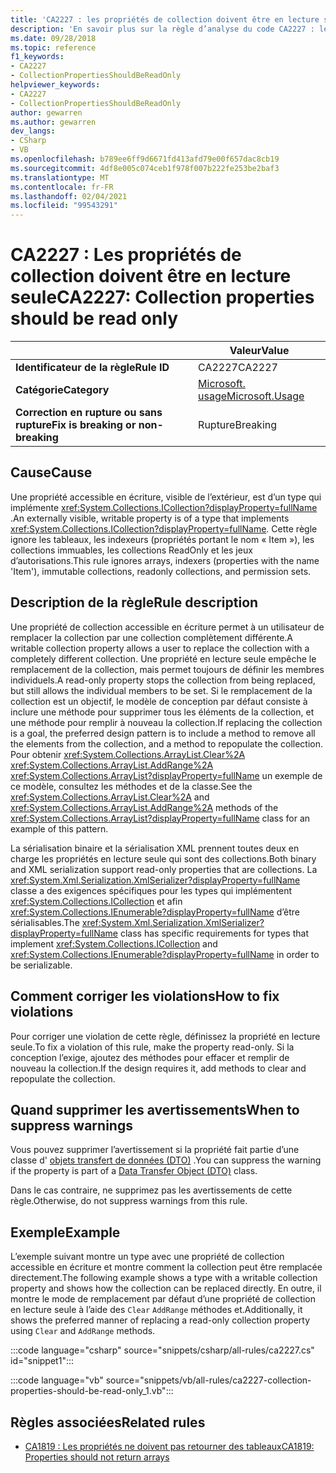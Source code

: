 ```yaml
---
title: 'CA2227 : les propriétés de collection doivent être en lecture seule (analyse du code)'
description: 'En savoir plus sur la règle d’analyse du code CA2227 : les propriétés de collection doivent être en lecture seule'
ms.date: 09/28/2018
ms.topic: reference
f1_keywords:
- CA2227
- CollectionPropertiesShouldBeReadOnly
helpviewer_keywords:
- CA2227
- CollectionPropertiesShouldBeReadOnly
author: gewarren
ms.author: gewarren
dev_langs:
- CSharp
- VB
ms.openlocfilehash: b789ee6ff9d6671fd413afd79e00f657dac8cb19
ms.sourcegitcommit: 4df8e005c074ceb1f978f007b222fe253be2baf3
ms.translationtype: MT
ms.contentlocale: fr-FR
ms.lasthandoff: 02/04/2021
ms.locfileid: "99543291"
---
```

# <a name="ca2227-collection-properties-should-be-read-only"></a><span data-ttu-id="55780-103">CA2227 : Les propriétés de collection doivent être en lecture seule</span><span class="sxs-lookup"><span data-stu-id="55780-103">CA2227: Collection properties should be read only</span></span>

| | <span data-ttu-id="55780-104">Valeur</span><span class="sxs-lookup"><span data-stu-id="55780-104">Value</span></span> |
|-|-|
| <span data-ttu-id="55780-105">**Identificateur de la règle**</span><span class="sxs-lookup"><span data-stu-id="55780-105">**Rule ID**</span></span> |<span data-ttu-id="55780-106">CA2227</span><span class="sxs-lookup"><span data-stu-id="55780-106">CA2227</span></span>|
| <span data-ttu-id="55780-107">**Catégorie**</span><span class="sxs-lookup"><span data-stu-id="55780-107">**Category**</span></span> |[<span data-ttu-id="55780-108">Microsoft. usage</span><span class="sxs-lookup"><span data-stu-id="55780-108">Microsoft.Usage</span></span>](usage-warnings.md)|
| <span data-ttu-id="55780-109">**Correction en rupture ou sans rupture**</span><span class="sxs-lookup"><span data-stu-id="55780-109">**Fix is breaking or non-breaking**</span></span> |<span data-ttu-id="55780-110">Rupture</span><span class="sxs-lookup"><span data-stu-id="55780-110">Breaking</span></span>|

## <a name="cause"></a><span data-ttu-id="55780-111">Cause</span><span class="sxs-lookup"><span data-stu-id="55780-111">Cause</span></span>

<span data-ttu-id="55780-112">Une propriété accessible en écriture, visible de l’extérieur, est d’un type qui implémente <xref:System.Collections.ICollection?displayProperty=fullName> .</span><span class="sxs-lookup"><span data-stu-id="55780-112">An externally visible, writable property is of a type that implements <xref:System.Collections.ICollection?displayProperty=fullName>.</span></span> <span data-ttu-id="55780-113">Cette règle ignore les tableaux, les indexeurs (propriétés portant le nom « Item »), les collections immuables, les collections ReadOnly et les jeux d’autorisations.</span><span class="sxs-lookup"><span data-stu-id="55780-113">This rule ignores arrays, indexers (properties with the name 'Item'), immutable collections, readonly collections, and permission sets.</span></span>

## <a name="rule-description"></a><span data-ttu-id="55780-114">Description de la règle</span><span class="sxs-lookup"><span data-stu-id="55780-114">Rule description</span></span>

<span data-ttu-id="55780-115">Une propriété de collection accessible en écriture permet à un utilisateur de remplacer la collection par une collection complètement différente.</span><span class="sxs-lookup"><span data-stu-id="55780-115">A writable collection property allows a user to replace the collection with a completely different collection.</span></span> <span data-ttu-id="55780-116">Une propriété en lecture seule empêche le remplacement de la collection, mais permet toujours de définir les membres individuels.</span><span class="sxs-lookup"><span data-stu-id="55780-116">A read-only property stops the collection from being replaced, but still allows the individual members to be set.</span></span> <span data-ttu-id="55780-117">Si le remplacement de la collection est un objectif, le modèle de conception par défaut consiste à inclure une méthode pour supprimer tous les éléments de la collection, et une méthode pour remplir à nouveau la collection.</span><span class="sxs-lookup"><span data-stu-id="55780-117">If replacing the collection is a goal, the preferred design pattern is to include a method to remove all the elements from the collection, and a method to repopulate the collection.</span></span> <span data-ttu-id="55780-118">Pour obtenir <xref:System.Collections.ArrayList.Clear%2A> <xref:System.Collections.ArrayList.AddRange%2A> <xref:System.Collections.ArrayList?displayProperty=fullName> un exemple de ce modèle, consultez les méthodes et de la classe.</span><span class="sxs-lookup"><span data-stu-id="55780-118">See the <xref:System.Collections.ArrayList.Clear%2A> and <xref:System.Collections.ArrayList.AddRange%2A> methods of the <xref:System.Collections.ArrayList?displayProperty=fullName> class for an example of this pattern.</span></span>

<span data-ttu-id="55780-119">La sérialisation binaire et la sérialisation XML prennent toutes deux en charge les propriétés en lecture seule qui sont des collections.</span><span class="sxs-lookup"><span data-stu-id="55780-119">Both binary and XML serialization support read-only properties that are collections.</span></span> <span data-ttu-id="55780-120">La <xref:System.Xml.Serialization.XmlSerializer?displayProperty=fullName> classe a des exigences spécifiques pour les types qui implémentent <xref:System.Collections.ICollection> et afin <xref:System.Collections.IEnumerable?displayProperty=fullName> d’être sérialisables.</span><span class="sxs-lookup"><span data-stu-id="55780-120">The <xref:System.Xml.Serialization.XmlSerializer?displayProperty=fullName> class has specific requirements for types that implement <xref:System.Collections.ICollection> and <xref:System.Collections.IEnumerable?displayProperty=fullName> in order to be serializable.</span></span>

## <a name="how-to-fix-violations"></a><span data-ttu-id="55780-121">Comment corriger les violations</span><span class="sxs-lookup"><span data-stu-id="55780-121">How to fix violations</span></span>

<span data-ttu-id="55780-122">Pour corriger une violation de cette règle, définissez la propriété en lecture seule.</span><span class="sxs-lookup"><span data-stu-id="55780-122">To fix a violation of this rule, make the property read-only.</span></span> <span data-ttu-id="55780-123">Si la conception l’exige, ajoutez des méthodes pour effacer et remplir de nouveau la collection.</span><span class="sxs-lookup"><span data-stu-id="55780-123">If the design requires it, add methods to clear and repopulate the collection.</span></span>

## <a name="when-to-suppress-warnings"></a><span data-ttu-id="55780-124">Quand supprimer les avertissements</span><span class="sxs-lookup"><span data-stu-id="55780-124">When to suppress warnings</span></span>

<span data-ttu-id="55780-125">Vous pouvez supprimer l’avertissement si la propriété fait partie d’une classe d' [objets transfert de données (DTO)](/previous-versions/msp-n-p/ff649585(v=pandp.10)) .</span><span class="sxs-lookup"><span data-stu-id="55780-125">You can suppress the warning if the property is part of a [Data Transfer Object (DTO)](/previous-versions/msp-n-p/ff649585(v=pandp.10)) class.</span></span>

<span data-ttu-id="55780-126">Dans le cas contraire, ne supprimez pas les avertissements de cette règle.</span><span class="sxs-lookup"><span data-stu-id="55780-126">Otherwise, do not suppress warnings from this rule.</span></span>

## <a name="example"></a><span data-ttu-id="55780-127">Exemple</span><span class="sxs-lookup"><span data-stu-id="55780-127">Example</span></span>

<span data-ttu-id="55780-128">L’exemple suivant montre un type avec une propriété de collection accessible en écriture et montre comment la collection peut être remplacée directement.</span><span class="sxs-lookup"><span data-stu-id="55780-128">The following example shows a type with a writable collection property and shows how the collection can be replaced directly.</span></span> <span data-ttu-id="55780-129">En outre, il montre le mode de remplacement par défaut d’une propriété de collection en lecture seule à l’aide des `Clear` `AddRange` méthodes et.</span><span class="sxs-lookup"><span data-stu-id="55780-129">Additionally, it shows the preferred manner of replacing a read-only collection property using `Clear` and `AddRange` methods.</span></span>

:::code language="csharp" source="snippets/csharp/all-rules/ca2227.cs" id="snippet1":::

:::code language="vb" source="snippets/vb/all-rules/ca2227-collection-properties-should-be-read-only_1.vb":::

## <a name="related-rules"></a><span data-ttu-id="55780-130">Règles associées</span><span class="sxs-lookup"><span data-stu-id="55780-130">Related rules</span></span>

- [<span data-ttu-id="55780-131">CA1819 : Les propriétés ne doivent pas retourner des tableaux</span><span class="sxs-lookup"><span data-stu-id="55780-131">CA1819: Properties should not return arrays</span></span>](ca1819.md)
